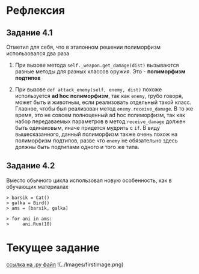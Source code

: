 # Рефлексия
## Задание 4.1

Отметил для себя, что в эталонном решении полиморфизм использовался два раза
1. При вызове метода `self._weapon.get_damage(dist)` вызываются разные методы для разных классов оружия. Это - **полиморфизм подтипов**

2. При вызове `def attack_enemy(self, enemy, dist)` похоже используется **ad hoc полиморфизм**, так как `enemy`, грубо говоря, может быть и животным, если реализовать отдельный такой класс. Главное, чтобы был реализован метод `enemy.receive_damage`. В то же время, это не совсем полноценный ad hoc полиморфизм, так как набор передаваемых параметров в метод `receive_damage` должен быть одинаковым, иначе придется мудрить с `if`. В виду вышесказанного, данный полиморфизм также очень похож на полиморфизм подтипов, разве что `enemy` не обязательно здесь должны быть подтипами одного и того же типа.

## Задание 4.2

Вместо обычного цикла использовал новую особенность, как в обучающих материалах

```
> barsik = Cat()
> galka = Bird()
> ams = [barsik, galka]

> for ani in ams:
>     ani.Run(10)
```
# Текущее задание
[ссылка на .py файл](first.py)
!(../Images/firstimage.png)
